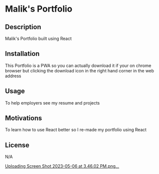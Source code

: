 # Malik's Portfolio

## Description

Malik's Portfolio built using React

## Installation

This Portfolio is a PWA so you can actually download it if your on chrome browser but clicking the download icon in the right hand corner in the web address

## Usage

To help employers see my resume and projects

## Motivations

To learn how to use React better so I re-made my portfolio using React

## License

N/A

[Uploading Screen Shot 2023-05-06 at 3.46.02 PM.png…]()
